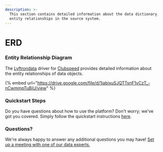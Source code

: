 ```yaml
---
description: >-
  This section contains detailed information about the data dictionary, and
  entity relationships in the source system.
---
```


# ERD

### Entity Relationship Diagram

The [Lyftrondata](https://www.lyftrondata.com/) driver for [Clubspeed](https://www.lyftrondata.com/integration/sales-analytics/clubspeed//) provides detailed information about the entity relationships of data objects.

{% embed url="https://drive.google.com/file/d/1iabixuSJQTTsnF1vCzT_-nCwmmpTuBiU/view" %}

### Quickstart Steps

Do you have questions about how to use the platform? Don't worry; we've got you covered. Simply follow the quickstart instructions [here](../README.md).

### Questions? <a href="#questions" id="questions"></a>

We're always happy to answer any additional questions you may have! [Set up a meeting with one of our data experts.](https://www.lyftrondata.com/book-a-meeting/)

